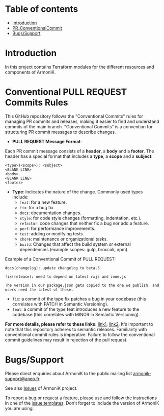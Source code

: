 # Table of contents

- [Introduction](#introduction)
- [PR_ConventionalCommit](#PR-conventional-commits-rules)
- [Bugs/Support](#bugssupport)

# Introduction

In this project contains Terraform modules for the different resources and components of ArmoniK.
# Conventional PULL REQUEST Commits Rules

This GitHub repository follows the "Conventional Commits" rules for managing PR commits and releases, making it easier to find and understand commits of the main branch. "Conventional Commits" is a convention for structuring PR commit messages to describe changes.

- **PULL REQUEST Message Format**:

Each PR commit message consists of a **header**, a **body** and a **footer**.  The header has a special
format that includes a **type**, a **scope** and a **subject**:

```
<type>(<scope>): <subject>
<BLANK LINE>
<body>
<BLANK LINE>
<footer>
```

- **Type**: Indicates the nature of the change. Commonly used types include:
  - `feat`: for a new feature.
  - `fix`: for a bug fix.
  - `docs`:  documentation changes.
  - `style`: for code style changes (formatting, indentation, etc.).
  - `refactor`:  code changes that neither fix a bug nor add a feature.
  - `perf`: for performance improvements.
  - `test`: adding or modifying tests.
  - `chore`: maintenance or organizational tasks.
  - `build`: Changes that affect the build system or external dependencies (example scopes: gulp, broccoli, npm)

Example of a Conventional Commit of PULL REQUEST:

```
docs(changelog): update changelog to beta.5
```
```
fix(release): need to depend on latest rxjs and zone.js

The version in our package.json gets copied to the one we publish, and users need the latest of these.
```

- `fix`: a commit of the type fix patches a bug in your codebase (this correlates with PATCH in Semantic Versioning).
- `feat`: a commit of the type feat introduces a new feature to the codebase (this correlates with MINOR in Semantic Versioning).


**For more details, please refer to these links:** [link1](https://www.conventionalcommits.org/en/v1.0.0/), [link2](https://github.com/angular/angular/blob/22b96b96902e1a42ee8c5e807720424abad3082a/CONTRIBUTING.md).
It's important to note that this repository adheres to semantic releases. Familiarity with conventional commit rules is imperative. Failure to follow the conventional commit guidelines may result in rejection of the pull request.

# Bugs/Support

Please direct enquiries about ArmoniK to the public mailing
list [armonik-support@aneo.fr](mailto:armonik-support@aneo.fr).

See also [Issues](https://github.com/aneoconsulting/ArmoniK/issues) of ArmoniK project.

To report a bug or request a feature, please use and follow the instructions in one of
the [issue templates](https://github.com/aneoconsulting/ArmoniK/issues/new/choose). Don't forget to include the version of
ArmoniK you are using.
